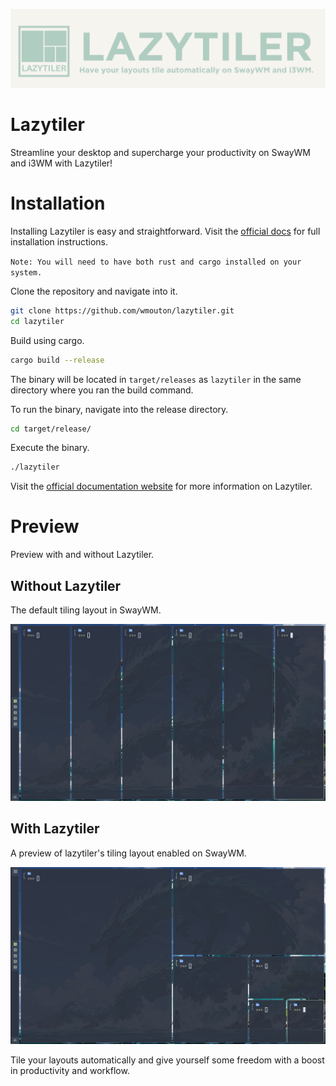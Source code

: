 ![Lazytiler Banner](/assets/banner.webp)

# Lazytiler

Streamline your desktop and supercharge your productivity on SwayWM and i3WM with Lazytiler!

# Installation

Installing Lazytiler is easy and straightforward. Visit the [official docs](https://lazytiler.vercel.app) for full installation instructions.

`Note: You will need to have both rust and cargo installed on your system.`

Clone the repository and navigate into it.

```bash
git clone https://github.com/wmouton/lazytiler.git
cd lazytiler
```

Build using cargo.

```bash
cargo build --release
```

The binary will be located in `target/releases` as `lazytiler` in the same directory where you ran the build command.

To run the binary, navigate into the release directory.

```bash
cd target/release/
```

Execute the binary.

```bash
./lazytiler
```

Visit the [official documentation website](https://lazytiler.vercel.app) for more information on Lazytiler.

# Preview

Preview with and without Lazytiler.

## Without Lazytiler

The default tiling layout in SwayWM.

![Without Lazytiler Demo](/assets/no-lazytiler-demo.webp)

## With Lazytiler

A preview of lazytiler's tiling layout enabled on SwayWM.

![With Lazytiler Demo](/assets/lazytiler-demo.webp)

Tile your layouts automatically and give yourself some freedom with a boost in productivity and workflow.
